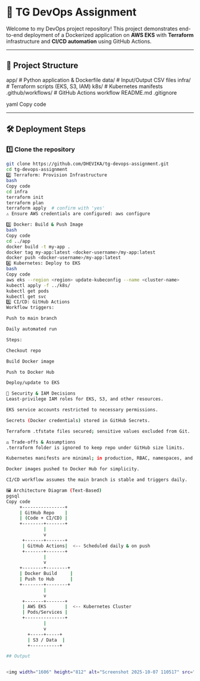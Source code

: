 # 🚀 TG DevOps Assignment

Welcome to my DevOps project repository! This project demonstrates end-to-end deployment of a Dockerized application on **AWS EKS** with **Terraform** infrastructure and **CI/CD automation** using GitHub Actions.

---

## 📂 Project Structure

app/ # Python application & Dockerfile
data/ # Input/Output CSV files
infra/ # Terraform scripts (EKS, S3, IAM)
k8s/ # Kubernetes manifests
.github/workflows/ # GitHub Actions workflow
README.md
.gitignore

yaml
Copy code

---

## 🛠️ Deployment Steps

### 1️⃣ Clone the repository

```bash
git clone https://github.com/DHEVIKA/tg-devops-assignment.git
cd tg-devops-assignment
2️⃣ Terraform: Provision Infrastructure
bash
Copy code
cd infra
terraform init
terraform plan
terraform apply  # confirm with 'yes'
⚠️ Ensure AWS credentials are configured: aws configure

3️⃣ Docker: Build & Push Image
bash
Copy code
cd ../app
docker build -t my-app .
docker tag my-app:latest <docker-username>/my-app:latest
docker push <docker-username>/my-app:latest
4️⃣ Kubernetes: Deploy to EKS
bash
Copy code
aws eks --region <region> update-kubeconfig --name <cluster-name>
kubectl apply -f ../k8s/
kubectl get pods
kubectl get svc
5️⃣ CI/CD: GitHub Actions
Workflow triggers:

Push to main branch

Daily automated run

Steps:

Checkout repo

Build Docker image

Push to Docker Hub

Deploy/update to EKS

🔐 Security & IAM Decisions
Least-privilege IAM roles for EKS, S3, and other resources.

EKS service accounts restricted to necessary permissions.

Secrets (Docker credentials) stored in GitHub Secrets.

Terraform .tfstate files secured; sensitive values excluded from Git.

⚖️ Trade-offs & Assumptions
.terraform folder is ignored to keep repo under GitHub size limits.

Kubernetes manifests are minimal; in production, RBAC, namespaces, and network policies would be added.

Docker images pushed to Docker Hub for simplicity.

CI/CD workflow assumes the main branch is stable and triggers daily.

🖼️ Architecture Diagram (Text-Based)
pgsql
Copy code
     +----------------+
     | GitHub Repo    |
     | (Code + CI/CD) |
     +--------+-------+
              |
              v
      +-------+-------+
      | GitHub Actions|  <-- Scheduled daily & on push
      +-------+-------+
              |
              v
     +--------+--------+
     | Docker Build     |
     | Push to Hub      |
     +--------+--------+
              |
              v
      +-------+-------+
      | AWS EKS       |  <-- Kubernetes Cluster
      | Pods/Services |
      +---------------+
              |
              v
        +-----+-----+
        | S3 / Data  |
        +-----------+

## Output


<img width="1606" height="812" alt="Screenshot 2025-10-07 110517" src="https://github.com/user-attachments/assets/df60ccdd-c1db-405a-9286-e51e1aebab1d" />

